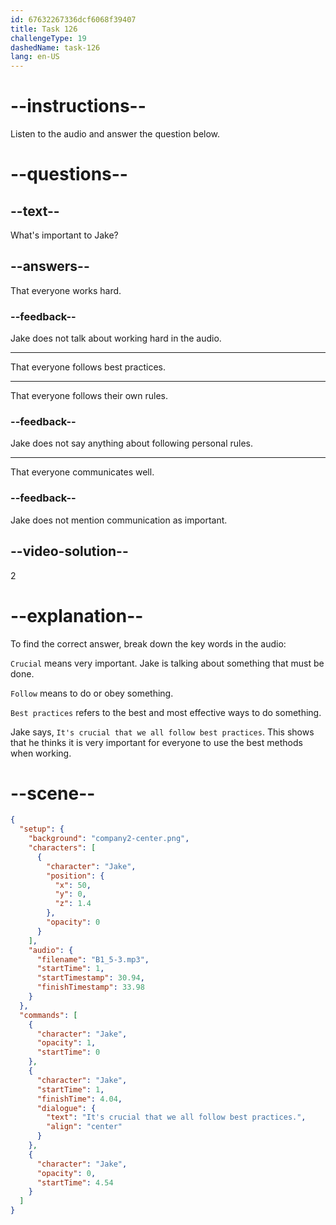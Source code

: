 ```yaml
---
id: 67632267336dcf6068f39407
title: Task 126
challengeType: 19
dashedName: task-126
lang: en-US
---
```

<!-- (audio) Jake: It's crucial that we all follow best practices. -->

# --instructions--

Listen to the audio and answer the question below.

# --questions--

## --text--

What's important to Jake?

## --answers--

That everyone works hard.

### --feedback--

Jake does not talk about working hard in the audio.

---

That everyone follows best practices.

---

That everyone follows their own rules.

### --feedback--

Jake does not say anything about following personal rules.

---

That everyone communicates well.

### --feedback--

Jake does not mention communication as important.

## --video-solution--

2

# --explanation--

To find the correct answer, break down the key words in the audio:

`Crucial` means very important. Jake is talking about something that must be done.

`Follow` means to do or obey something.

`Best practices` refers to the best and most effective ways to do something.

Jake says, `It's crucial that we all follow best practices`. This shows that he thinks it is very important for everyone to use the best methods when working.

# --scene--

```json
{
  "setup": {
    "background": "company2-center.png",
    "characters": [
      {
        "character": "Jake",
        "position": {
          "x": 50,
          "y": 0,
          "z": 1.4
        },
        "opacity": 0
      }
    ],
    "audio": {
      "filename": "B1_5-3.mp3",
      "startTime": 1,
      "startTimestamp": 30.94,
      "finishTimestamp": 33.98
    }
  },
  "commands": [
    {
      "character": "Jake",
      "opacity": 1,
      "startTime": 0
    },
    {
      "character": "Jake",
      "startTime": 1,
      "finishTime": 4.04,
      "dialogue": {
        "text": "It's crucial that we all follow best practices.",
        "align": "center"
      }
    },
    {
      "character": "Jake",
      "opacity": 0,
      "startTime": 4.54
    }
  ]
}
```
